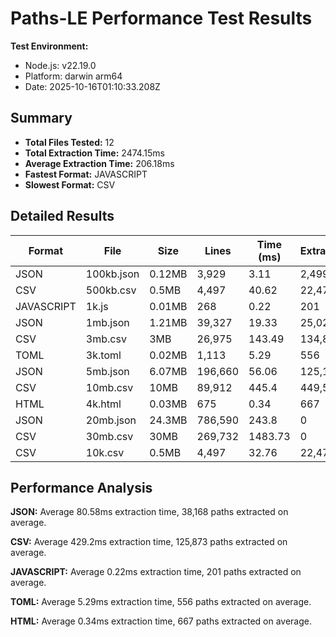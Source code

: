 # Paths-LE Performance Test Results

**Test Environment:**
- Node.js: v22.19.0
- Platform: darwin arm64
- Date: 2025-10-16T01:10:33.208Z

## Summary

- **Total Files Tested:** 12
- **Total Extraction Time:** 2474.15ms
- **Average Extraction Time:** 206.18ms
- **Fastest Format:** JAVASCRIPT
- **Slowest Format:** CSV

## Detailed Results

| Format | File | Size | Lines | Time (ms) | Extracted | Paths/sec | MB/sec | Memory (MB) |
|--------|------|------|-------|-----------|-----------|-----------|--------|-----------|
| JSON | 100kb.json | 0.12MB | 3,929 | 3.11 | 2,499 | 803,537 | 39 | 0.9199999999999999 |
| CSV | 500kb.csv | 0.5MB | 4,497 | 40.62 | 22,475 | 553,299 | 12.31 | 8.89 |
| JAVASCRIPT | 1k.js | 0.01MB | 268 | 0.22 | 201 | 913,636 | 45.42 | 0.14999999999999858 |
| JSON | 1mb.json | 1.21MB | 39,327 | 19.33 | 25,025 | 1,294,620 | 62.83 | 0.060000000000002274 |
| CSV | 3mb.csv | 3MB | 26,975 | 143.49 | 134,865 | 939,891 | 20.91 | 28.090000000000003 |
| TOML | 3k.toml | 0.02MB | 1,113 | 5.29 | 556 | 105,104 | 3.77 | 2.2900000000000063 |
| JSON | 5mb.json | 6.07MB | 196,660 | 56.06 | 125,146 | 2,232,358 | 108.35 | 35.7 |
| CSV | 10mb.csv | 10MB | 89,912 | 445.4 | 449,550 | 1,009,317 | 22.45 | 63.21000000000001 |
| HTML | 4k.html | 0.03MB | 675 | 0.34 | 667 | 1,961,765 | 88.21 | 0.3100000000000023 |
| JSON | 20mb.json | 24.3MB | 786,590 | 243.8 | 0 | 0 | 99.66 | 0 |
| CSV | 30mb.csv | 30MB | 269,732 | 1483.73 | 0 | 0 | 20.22 | 239.28 |
| CSV | 10k.csv | 0.5MB | 4,497 | 32.76 | 22,475 | 686,050 | 15.26 | 6.699999999999989 |

## Performance Analysis

**JSON:** Average 80.58ms extraction time, 38,168 paths extracted on average.

**CSV:** Average 429.2ms extraction time, 125,873 paths extracted on average.

**JAVASCRIPT:** Average 0.22ms extraction time, 201 paths extracted on average.

**TOML:** Average 5.29ms extraction time, 556 paths extracted on average.

**HTML:** Average 0.34ms extraction time, 667 paths extracted on average.